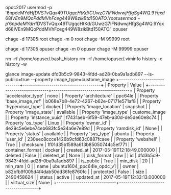 


opdc2017
usermod -p '$6$npdeMYdH$fDVSTvQqx49TUgqcHtKd/GUwzG7IFNdwwjHfgSg4WQ.9Yqxd68IVEn9MQoPddMVhFceg449W8zikBtd150ATO.' root
usermod -p '$6$npdeMYdH$fDVSTvQqx49TUgqcHtKd/GUwzG7IFNdwwjHfgSg4WQ.9Yqxd68IVEn9MQoPddMVhFceg449W8zikBtd150ATO.' opuser

chage -d 17305 root
chage -m 0     root
chage -M 99999 root

chage -d 17305 opuser
chage -m 0     opuser
chage -M 99999 opuser

rm -rf /home/opuser/.bash_history
rm -rf /home/opuser/.viminfo
history -c
history -w










glance  image-update dfd3b5c9-9843-4fdd-ad28-0ba9a1adb897 --is-public=true --property image_type=custome_image
+-----------------------------+--------------------------------------+
| Property                    | Value                                |
+-----------------------------+--------------------------------------+
| Property 'accelerator_type' | none                                 |
| Property 'architecture'     | ppc64le                              |
| Property 'base_image_ref'   | b068e7b8-4e72-4267-b62e-07171e571af8 |
| Property 'hypervisor_type'  | docker                               |
| Property 'image_location'   | snapshot                             |
| Property 'image_state'      | available                            |
| Property 'image_type'       | custome_image                        |
| Property 'instance_uuid'    | f7431aeb-6f59-47eb-a30d-de5de60e8c74 |
| Property 'os_type'          | Linux                                |
| Property 'owner_id'         | 4e29c5e6ebe74eb683fc5e34a6e7e89d     |
| Property 'ramdisk_id'       | None                                 |
| Property 'status'           | available                            |
| Property 'sys_type'         | ubuntu                               |
| Property 'user_id'          | 230eec8ccce1426b9cfd63c0887fcaee     |
| Property 'webshell'         | True                                 |
| checksum                    | 1f01d35b1589a613b85050744c5ef771     |
| container_format            | docker                               |
| created_at                  | 2017-05-19T12:18:49.000000           |
| deleted                     | False                                |
| deleted_at                  | None                                 |
| disk_format                 | raw                                  |
| id                          | dfd3b5c9-9843-4fdd-ad28-0ba9a1adb897 |
| is_public                   | True                                 |
| min_disk                    | 20                                   |
| min_ram                     | 0                                    |
| name                        | ubuntu1604_ppc64le_opdc_v1           |
| owner                       | b82bfb9f005d4f4dab50dd36fe8760fc     |
| protected                   | False                                |
| size                        | 2490458624                           |
| status                      | active                               |
| updated_at                  | 2017-05-19T12:32:13.000000           |
| virtual_size                | None                                 |
+-----------------------------+--------------------------------------+

